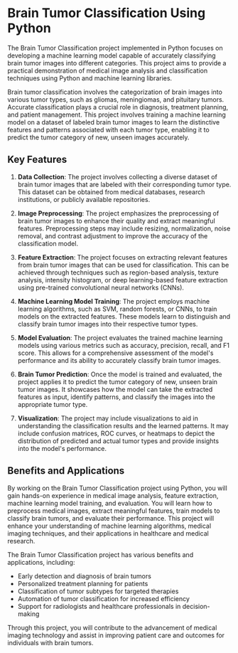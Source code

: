 # Brain Tumor Classification Using Python

The Brain Tumor Classification project implemented in Python focuses on developing a machine learning model capable of accurately classifying brain tumor images into different categories. This project aims to provide a practical demonstration of medical image analysis and classification techniques using Python and machine learning libraries.

Brain tumor classification involves the categorization of brain images into various tumor types, such as gliomas, meningiomas, and pituitary tumors. Accurate classification plays a crucial role in diagnosis, treatment planning, and patient management. This project involves training a machine learning model on a dataset of labeled brain tumor images to learn the distinctive features and patterns associated with each tumor type, enabling it to predict the tumor category of new, unseen images accurately.

## Key Features

1. **Data Collection**: The project involves collecting a diverse dataset of brain tumor images that are labeled with their corresponding tumor type. This dataset can be obtained from medical databases, research institutions, or publicly available repositories.

2. **Image Preprocessing**: The project emphasizes the preprocessing of brain tumor images to enhance their quality and extract meaningful features. Preprocessing steps may include resizing, normalization, noise removal, and contrast adjustment to improve the accuracy of the classification model.

3. **Feature Extraction**: The project focuses on extracting relevant features from brain tumor images that can be used for classification. This can be achieved through techniques such as region-based analysis, texture analysis, intensity histogram, or deep learning-based feature extraction using pre-trained convolutional neural networks (CNNs).

4. **Machine Learning Model Training**: The project employs machine learning algorithms, such as SVM, random forests, or CNNs, to train models on the extracted features. These models learn to distinguish and classify brain tumor images into their respective tumor types.

5. **Model Evaluation**: The project evaluates the trained machine learning models using various metrics such as accuracy, precision, recall, and F1 score. This allows for a comprehensive assessment of the model's performance and its ability to accurately classify brain tumor images.

6. **Brain Tumor Prediction**: Once the model is trained and evaluated, the project applies it to predict the tumor category of new, unseen brain tumor images. It showcases how the model can take the extracted features as input, identify patterns, and classify the images into the appropriate tumor type.

7. **Visualization**: The project may include visualizations to aid in understanding the classification results and the learned patterns. It may include confusion matrices, ROC curves, or heatmaps to depict the distribution of predicted and actual tumor types and provide insights into the model's performance.

## Benefits and Applications

By working on the Brain Tumor Classification project using Python, you will gain hands-on experience in medical image analysis, feature extraction, machine learning model training, and evaluation. You will learn how to preprocess medical images, extract meaningful features, train models to classify brain tumors, and evaluate their performance. This project will enhance your understanding of machine learning algorithms, medical imaging techniques, and their applications in healthcare and medical research.

The Brain Tumor Classification project has various benefits and applications, including:

- Early detection and diagnosis of brain tumors
- Personalized treatment planning for patients
- Classification of tumor subtypes for targeted therapies
- Automation of tumor classification for increased efficiency
- Support for radiologists and healthcare professionals in decision-making

Through this project, you will contribute to the advancement of medical imaging technology and assist in improving patient care and outcomes for individuals with brain tumors.
